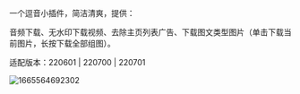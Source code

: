一个逗音小插件，简洁清爽，提供：

音频下载、无水印下载视频、去除主页列表广告、下载图文类型图片（单击下载当前图片，长按下载全部组图）。

适配版本：220601 | 220700 | 220701

![1665564692302](https://user-images.githubusercontent.com/1235777/195297776-223dfb9a-e303-40d4-8e02-ba0922b343a7.jpg)

